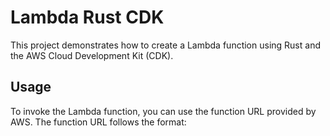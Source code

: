 # Lambda Rust CDK

This project demonstrates how to create a Lambda function using Rust and the AWS Cloud Development Kit (CDK).

## Usage

To invoke the Lambda function, you can use the function URL provided by AWS. The function URL follows the format:
